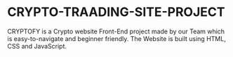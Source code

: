 # CRYPTO-TRAADING-SITE-PROJECT
CRYPTOFY is a Crypto website Front-End project made by our Team which is easy-to-navigate and beginner friendly. The Website is built using HTML, CSS and JavaScript.
